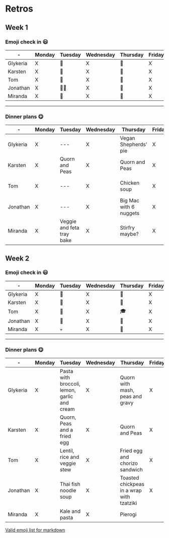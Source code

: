 # Retros

## Week 1

### Emoji check in 😃

|-|Monday|Tuesday|Wednesday|Thursday|Friday|Saturday
|-|-|-|-|-|-|-|
|Glykeria|X|🍝|X|🍰|X|🔥
|Karsten|X|🐋|X|🧃|X|🎩
|Tom|X|👀|X|🌝|X|🐡
|Jonathan|X|🚣‍♀️|X|🌴|X|🌝
|Miranda|X|🥦|X|🐠|X|💤
---

### Dinner plans 😋

|-|Monday|Tuesday|Wednesday|Thursday|Friday|Saturday
|-|-|-|-|-|-|-|
|Glykeria|X|---|X|Vegan Shepherds' pie|X|Vegan Shepherds' pie
|Karsten|X|Quorn and Peas|X|Quorn and Peas|X|Quorn and Peas
|Tom|X|---|X|Chicken soup|X|Oysters and ceviche
|Jonathan|X|---|X|Big Mac with 6 nuggets|X|Home made pizza
|Miranda|X|Veggie and feta tray bake|X|Stirfry maybe?|X|Roast potatoes

## Week 2

### Emoji check in 😃

|-|Monday|Tuesday|Wednesday|Thursday|Friday|
|-|-|-|-|-|-|
|Glykeria|X|🤬|X|🦾|X|
|Karsten|X|🥔|X|🎊|X|
|Tom|X|💩|X|🎓|X|
|Jonathan|X|🔋|X|🍉|X|
|Miranda|X|💀|X|🌸|X|
---

### Dinner plans 😋

|-|Monday|Tuesday|Wednesday|Thursday|Friday
|-|-|-|-|-|-|
|Glykeria|X|Pasta with broccoli, lemon, garlic and cream|X|Quorn with mash, peas and gravy|X|
|Karsten|X|Quorn, Peas and a fried egg|X|Quorn and Peas|X|
|Tom|X|Lentil, rice and veggie stew|X|Fried egg and chorizo sandwich|X|
|Jonathan|X|Thai fish noodle soup|X|Toasted chickpeas in a wrap with tzatziki|X|
|Miranda|X|Kale and pasta|X|Pierogi


[Valid emoji list for markdown](https://gist.github.com/rxaviers/7360908)
